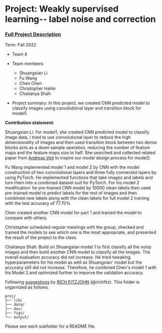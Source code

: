# Project: Weakly supervised learning-- label noise and correction


### [Full Project Description](doc/project3_desc.md)

Term: Fall 2022

+ Team 4
+ Team members
	+ Shuangxian Li
	+ Fu Wang
	+ Chen Chen
	+ Christopher Halim 
	+ Chaitanya Shah


+ Project summary: In this project, we created CNN predicted model to classify images using convolutional layer and transition block for model1.
	
**Contribution statement**: 

Shuangxian Li: For model1, she created CNN predicted model to classify image data, I tried to use convolutional layer to reduce the high dimensionality of images and then used transition block between two dense blocks acts as a down sample operation, reducing the number of feature maps and the feature maps size to half. She searched and collected related paper from [Andreas Veit](https://openaccess.thecvf.com/content_cvpr_2017/papers/Veit_Learning_From_Noisy_CVPR_2017_paper.pdf) to inspire our model design process for model2.

Fu Wang implemented model 1 and model 2 by CNN with the model construction of two convolutional layers and three fully connected layers by using PyTorch. He implemented functions that take images and labels and turn them into a combined dataset suit for PyTorch. For his model 2 modification: he pre-trained CNN model by 10000 clean labels then used pre-trained model to predict labels for the rest of images and then combined new labels along with the clean labels for full model 2 training with the test accuracy of 77.70%

Chen created another CNN model for part 1 and trained the model to compare with others.

Christopher scheduled regular meetings with the group, checked and trained the models to see which one is the most appropriate, and presented the result of the project to the class.

Chaitanya Shah: Build on Shuangxian model 1 to first classify all the noisy images and then build another CNN model to classify all the images. The overall evaluation accuracy did not increase. He tried tweaking hyperparameters for his model as well as Shuangxian' model but the accuracy still did not increase. Therefore, he combined Chen's model 1 with his Model 2 and optimized further to imporve the validation accuracy.


Following [suggestions](http://nicercode.github.io/blog/2013-04-05-projects/) by [RICH FITZJOHN](http://nicercode.github.io/about/#Team) (@richfitz). This folder is orgarnized as follows.

```
proj/
├── lib/
├── data/
├── doc/
├── figs/
└── output/
```

Please see each subfolder for a README file.
